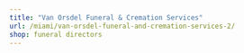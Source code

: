```yaml
---
title: "Van Orsdel Funeral & Cremation Services"
url: /miami/van-orsdel-funeral-and-cremation-services-2/
shop: funeral directors
---
```

